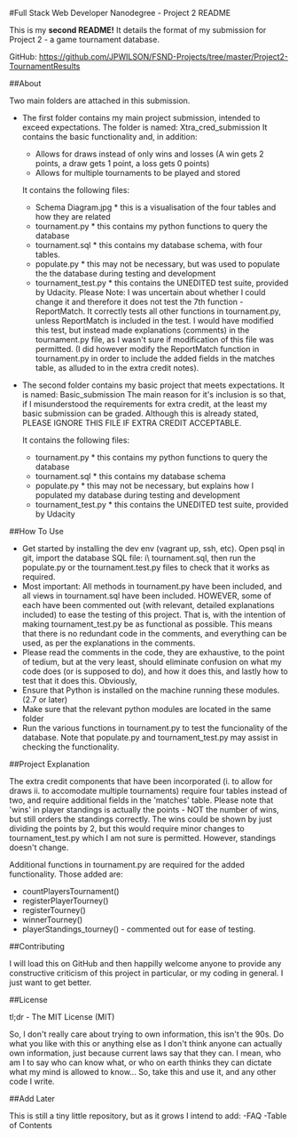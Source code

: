 #Full Stack Web Developer Nanodegree - Project 2 README

This is my **second README!** 
It details the format of my submission for Project 2 - a game tournament database. 

GitHub: https://github.com/JPWILSON/FSND-Projects/tree/master/Project2-TournamentResults

##About

Two main folders are attached in this submission. 

- The first folder contains my main project submission, intended to exceed expectations.
	The folder is named: Xtra_cred_submission 
  It contains the basic functionality and, in addition:
  	- Allows for draws instead of only wins and losses
      (A win gets 2 points, a draw gets 1 point, a loss gets 0 points)
  	- Allows for multiple tournaments to be played and stored

  It contains the following files:
  	- Schema Diagram.jpg * this is a visualisation of the four tables and how they
                              are related
  	- tournament.py 		 * this contains my python functions to query the database
  	- tournament.sql 		 * this contains my database schema, with four tables. 
  	- populate.py 			 * this may not be necessary, but was used to populate the 
      							        the database during testing and development
  	- tournament_test.py * this contains the UNEDITED test suite, provided by Udacity.
                           Please Note: I was uncertain about whether I could change it and therefore it does not 
                           test the 7th function - ReportMatch. It correctly tests all other functions in tournament.py, 
                           unless ReportMatch is included in the test. I would have modified this test, but instead made 
                           explanations (comments) in the tournament.py file, as I wasn't sure if modification of this file 
                           was permitted. (I did however modify the ReportMatch function in tournament.py in order to 
                           include the added fields in the matches table, as alluded to in the extra credit notes).  


- The second folder contains my basic project that meets expectations.
	It is named: Basic_submission 
  The main reason for it's inclusion is so that, if I misunderstood the 
  requirements for extra credit, at the least my basic submission can be graded. 
  Although this is already stated, PLEASE IGNORE THIS FILE IF EXTRA CREDIT ACCEPTABLE.

  It contains the following files:
  	- tournament.py 		  * this contains my python functions to query the database
  	- tournament.sql 		  * this contains my database schema
  	- populate.py 			  * this may not be necessary, but explains how I populated
  							             my database during testing and development
  	- tournament_test.py 	* this contains the UNEDITED test suite, provided by Udacity


##How To Use

- Get started by installing the dev env (vagrant up, ssh, etc). Open psql in git, import the database 
  SQL file: i\ tournament.sql, then run the populate.py or the tournament.test.py files 
  to check that it works as required.  
- Most important: All methods in tournament.py have been included, and all views 
  in tournament.sql have been included. HOWEVER, some of each have been commented out 
  (with relevant, detailed explanations included) to ease the testing of this project. That is, with 
  the intention of making tournament_test.py be as functional as possible. 
  This means that there is no redundant code in the comments, and everything can be used, 
  as per the explanations in the comments. 
- Please read the comments in the code, they are exhaustive, to the point of tedium,
  but at the very least, should eliminate confusion on what my code does (or is supposed to do), 
  and how it does this, and lastly how to test that it does this. 
  Obviously,
- Ensure that Python is installed on the machine running these modules. (2.7 or later) 
- Make sure that the relevant python modules are located in the same folder
- Run the various functions in tournament.py to test the funcionality of the database.
  Note that populate.py and tournament_test.py may assist in checking the functionality. 


##Project Explanation

The extra credit components that have been incorporated (i. to allow for draws ii. to accomodate multiple 
tournaments) require four tables instead of two, and require additional fields in 
the 'matches' table. Please note that 'wins' in player standings is actually the points - NOT the number 
of wins, but still orders the standings correctly. The wins could be shown by just dividing the points by 2, 
but this would require minor changes to tournament_test.py which I am not sure is permitted. 
However, standings doesn't change. 

Additional functions in tournament.py are required for the added functionality. Those added are: 
   - countPlayersTournament()
   - registerPlayerTourney()
   - registerTourney()
   - winnerTourney()
   - playerStandings_tourney() - commented out for ease of testing. 



##Contributing

I will load this on GitHub and then happilly welcome anyone to provide any constructive 
criticism of this project in particular, or my coding in general. I just want to get better. 


##License

tl;dr - The MIT License (MIT)

So, I don't really care about trying to own information, this isn't the 90s.
Do what you like with this or anything else as I don't think anyone can actually own information, just because current laws say that they can. I mean, who am I to say who can
know what, or who on earth thinks they can dictate what my mind is allowed to know...
So, take this and use it, and any other code I write. 


##Add Later

This is still a tiny little repository, but as it grows I intend to add:
-FAQ
-Table of Contents
